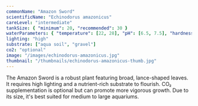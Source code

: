 ```yaml
---
commonName: "Amazon Sword"
scientificName: "Echinodorus amazonicus"
careLevel: "intermediate"
tankSize: { "minimum": 20, "recommended": 30 }
waterParameters: { "temperature": [22, 28], "pH": [6.5, 7.5], "hardness": [3, 8] }
lighting: "high"
substrate: ["aqua soil", "gravel"]
co2: "optional"
image: "/images/echinodorus-amazonicus.jpg"
thumbnail: "/thumbnails/echinodorus-amazonicus-thumb.jpg"
---
```

The Amazon Sword is a robust plant featuring broad, lance-shaped leaves. It requires high lighting and a nutrient-rich substrate to flourish. CO₂ supplementation is optional but can promote more vigorous growth. Due to its size, it's best suited for medium to large aquariums.
